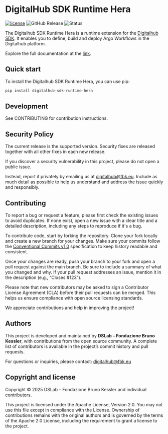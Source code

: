 # DigitalHub SDK Runtime Hera

[![license](https://img.shields.io/badge/license-Apache%202.0-blue)](https://github.com/scc-digitalhub/digitalhub-sdk-runtime-hera/LICENSE) ![GitHub Release](https://img.shields.io/github/v/release/scc-digitalhub/digitalhub-sdk-runtime-hera)
![Status](https://img.shields.io/badge/status-stable-gold)

The Digitalhub SDK Runtime Hera is a runtime extension for the [Digitalhub SDK](https://github.com/scc-digitalhub/digitalhub-sdk). It enables you to define, build and deploy Argo Workflows in the Digitalhub platform.

Explore the full documentation at the [link](https://scc-digitalhub.github.io/sdk-docs/reference/runtimes/).

## Quick start

To install the Digitalhub SDK Runtime Hera, you can use pip:

```bash
pip install digitalhub-sdk-runtime-hera
```

## Development

See CONTRIBUTING for contribution instructions.

## Security Policy

The current release is the supported version. Security fixes are released together with all other fixes in each new release.

If you discover a security vulnerability in this project, please do not open a public issue.

Instead, report it privately by emailing us at digitalhub@fbk.eu. Include as much detail as possible to help us understand and address the issue quickly and responsibly.

## Contributing

To report a bug or request a feature, please first check the existing issues to avoid duplicates. If none exist, open a new issue with a clear title and a detailed description, including any steps to reproduce if it's a bug.

To contribute code, start by forking the repository. Clone your fork locally and create a new branch for your changes. Make sure your commits follow the [Conventional Commits v1.0](https://www.conventionalcommits.org/en/v1.0.0/) specification to keep history readable and consistent.

Once your changes are ready, push your branch to your fork and open a pull request against the main branch. Be sure to include a summary of what you changed and why. If your pull request addresses an issue, mention it in the description (e.g., “Closes #123”).

Please note that new contributors may be asked to sign a Contributor License Agreement (CLA) before their pull requests can be merged. This helps us ensure compliance with open source licensing standards.

We appreciate contributions and help in improving the project!

## Authors

This project is developed and maintained by **DSLab – Fondazione Bruno Kessler**, with contributions from the open source community. A complete list of contributors is available in the project’s commit history and pull requests.

For questions or inquiries, please contact: [digitalhub@fbk.eu](mailto:digitalhub@fbk.eu)

## Copyright and license

Copyright © 2025 DSLab – Fondazione Bruno Kessler and individual contributors.

This project is licensed under the Apache License, Version 2.0.
You may not use this file except in compliance with the License. Ownership of contributions remains with the original authors and is governed by the terms of the Apache 2.0 License, including the requirement to grant a license to the project.

